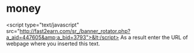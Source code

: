 # money
&lt;script type="text/javascript" src="http://fast2earn.com/sr_/banner_rotator.php?a_aid=447605&amp;a_bid=3793">&lt;/script> As a result enter the URL of webpage where you inserted this text.
